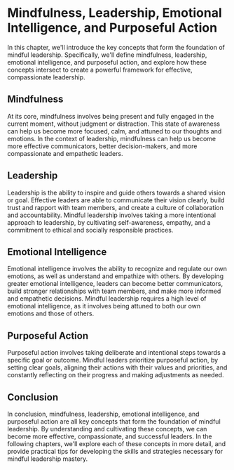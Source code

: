 Mindfulness, Leadership, Emotional Intelligence, and Purposeful Action
======================================================================================================================

In this chapter, we'll introduce the key concepts that form the foundation of mindful leadership. Specifically, we'll define mindfulness, leadership, emotional intelligence, and purposeful action, and explore how these concepts intersect to create a powerful framework for effective, compassionate leadership.

Mindfulness
-----------

At its core, mindfulness involves being present and fully engaged in the current moment, without judgment or distraction. This state of awareness can help us become more focused, calm, and attuned to our thoughts and emotions. In the context of leadership, mindfulness can help us become more effective communicators, better decision-makers, and more compassionate and empathetic leaders.

Leadership
----------

Leadership is the ability to inspire and guide others towards a shared vision or goal. Effective leaders are able to communicate their vision clearly, build trust and rapport with team members, and create a culture of collaboration and accountability. Mindful leadership involves taking a more intentional approach to leadership, by cultivating self-awareness, empathy, and a commitment to ethical and socially responsible practices.

Emotional Intelligence
----------------------

Emotional intelligence involves the ability to recognize and regulate our own emotions, as well as understand and empathize with others. By developing greater emotional intelligence, leaders can become better communicators, build stronger relationships with team members, and make more informed and empathetic decisions. Mindful leadership requires a high level of emotional intelligence, as it involves being attuned to both our own emotions and those of others.

Purposeful Action
-----------------

Purposeful action involves taking deliberate and intentional steps towards a specific goal or outcome. Mindful leaders prioritize purposeful action, by setting clear goals, aligning their actions with their values and priorities, and constantly reflecting on their progress and making adjustments as needed.

Conclusion
----------

In conclusion, mindfulness, leadership, emotional intelligence, and purposeful action are all key concepts that form the foundation of mindful leadership. By understanding and cultivating these concepts, we can become more effective, compassionate, and successful leaders. In the following chapters, we'll explore each of these concepts in more detail, and provide practical tips for developing the skills and strategies necessary for mindful leadership mastery.
